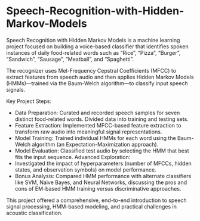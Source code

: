 # Speech-Recognition-with-Hidden-Markov-Models
Speech Recognition with Hidden Markov Models is a machine learning project focused on building a voice-based classifier that identifies spoken instances of daily food-related words such as “Rice”, “Pizza”, “Burger”, “Sandwich”, “Sausage”, “Meatball”, and “Spaghetti”.

The recognizer uses Mel-Frequency Cepstral Coefficients (MFCC) to extract features from speech audio and then applies Hidden Markov Models (HMMs)—trained via the Baum-Welch algorithm—to classify input speech signals.

Key Project Steps:
 - Data Preparation: Curated and recorded speech samples for seven distinct food-related words. Divided data into training and testing sets.
 - Feature Extraction: Implemented MFCC-based feature extraction to transform raw audio into meaningful signal representations.
 - Model Training: Trained individual HMMs for each word using the Baum-Welch algorithm (an Expectation-Maximization approach).
 - Model Evaluation: Classified test audio by selecting the HMM that best fits the input sequence.
Advanced Exploration:
 - Investigated the impact of hyperparameters (number of MFCCs, hidden states, and observation symbols) on model performance.
 - Bonus Analysis: Compared HMM performance with alternate classifiers like SVM, Naive Bayes, and Neural Networks, discussing the pros and cons of EM-based HMM training versus discriminative approaches.

This project offered a comprehensive, end-to-end introduction to speech signal processing, HMM-based modeling, and practical challenges in acoustic classification.
